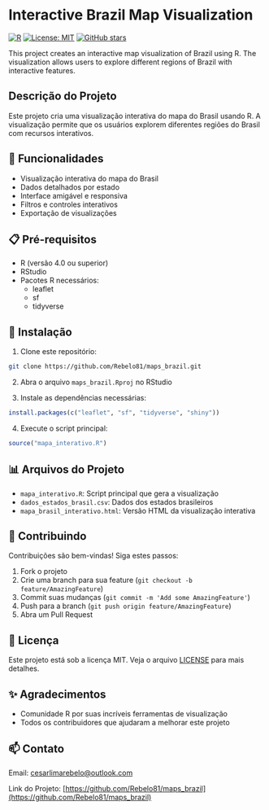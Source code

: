 # Interactive Brazil Map Visualization

[![R](https://img.shields.io/badge/R-276DC3?style=for-the-badge&logo=r&logoColor=white)](https://www.r-project.org/)
[![License: MIT](https://img.shields.io/badge/License-MIT-yellow.svg)](https://opensource.org/licenses/MIT)
[![GitHub stars](https://img.shields.io/github/stars/yourusername/maps_brazil.svg?style=social)](https://github.com/Rebelo81/maps_brazil)

This project creates an interactive map visualization of Brazil using R. The visualization allows users to explore different regions of Brazil with interactive features.

## Descrição do Projeto

Este projeto cria uma visualização interativa do mapa do Brasil usando R. A visualização permite que os usuários explorem diferentes regiões do Brasil com recursos interativos.

## 🚀 Funcionalidades

- Visualização interativa do mapa do Brasil
- Dados detalhados por estado
- Interface amigável e responsiva
- Filtros e controles interativos
- Exportação de visualizações

## 📋 Pré-requisitos

- R (versão 4.0 ou superior)
- RStudio
- Pacotes R necessários:
  - leaflet
  - sf
  - tidyverse

## 🔧 Instalação

1. Clone este repositório:
```bash
git clone https://github.com/Rebelo81/maps_brazil.git
```

2. Abra o arquivo `maps_brazil.Rproj` no RStudio

3. Instale as dependências necessárias:
```R
install.packages(c("leaflet", "sf", "tidyverse", "shiny"))
```

4. Execute o script principal:
```R
source("mapa_interativo.R")
```

## 📊 Arquivos do Projeto

- `mapa_interativo.R`: Script principal que gera a visualização
- `dados_estados_brasil.csv`: Dados dos estados brasileiros
- `mapa_brasil_interativo.html`: Versão HTML da visualização interativa

## 🤝 Contribuindo

Contribuições são bem-vindas! Siga estes passos:

1. Fork o projeto
2. Crie uma branch para sua feature (`git checkout -b feature/AmazingFeature`)
3. Commit suas mudanças (`git commit -m 'Add some AmazingFeature'`)
4. Push para a branch (`git push origin feature/AmazingFeature`)
5. Abra um Pull Request

## 📝 Licença

Este projeto está sob a licença MIT. Veja o arquivo [LICENSE](LICENSE) para mais detalhes.

## ✨ Agradecimentos

- Comunidade R por suas incríveis ferramentas de visualização
- Todos os contribuidores que ajudaram a melhorar este projeto

## 📫 Contato

Email: cesarlimarebelo@outlook.com

Link do Projeto: [https://github.com/Rebelo81/maps_brazil](https://github.com/Rebelo81/maps_brazil) 

